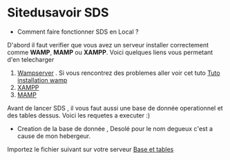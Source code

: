 # Sitedusavoir SDS

- Comment faire fonctionner SDS en Local ?

D'abord il faut verifier que vous avez un serveur installer correctement comme **WAMP**, **MAMP** ou **XAMPP**.
Voici quelques liens vous permetant d'en telecharger

1. [Wampserver](http://www.wampserver.com/fr/) . Si vous rencontrez des problemes aller voir cet tuto [Tuto installation wamp](https://zestedesavoir.com/tutoriels/612/wamp-developper-avec-php-ajax-html-sous-windows/381_utiliser-son-serveur/2836_ou-pour-des-besoins-specifiques/#2-9001_wamp-ses-modules-et-microsoft-visual-c)
2. [XAMPP](https://www.apachefriends.org/index.html)
3. [MAMP](https://www.apachefriends.org/index.html)

Avant de lancer SDS , il vous faut aussi une base de donnée operationnel et des tables dessus.
Voici les requetes a executer :)

- Creation de la base de donnée , Desolé pour le nom degueux c'est a cause de mon hebergeur.

Importez le fichier suivant sur votre serveur [Base et tables ](https://github.com/Profiteroles/Sitedusavoir/blob/master/127_0_0_1.sql)
